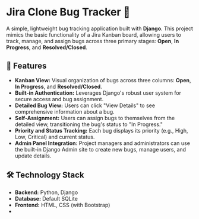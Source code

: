 # Jira Clone Bug Tracker 🐞

A simple, lightweight bug tracking application built with **Django**. This project mimics the basic functionality of a Jira Kanban board, allowing users to track, manage, and assign bugs across three primary stages: **Open**, **In Progress**, and **Resolved/Closed**.

## 🚀 Features

* **Kanban View:** Visual organization of bugs across three columns: **Open**, **In Progress**, and **Resolved/Closed**.
* **Built-in Authentication:** Leverages Django's robust user system for secure access and bug assignment.
* **Detailed Bug View:** Users can click "View Details" to see comprehensive information about a bug.
* **Self-Assignment:** Users can assign bugs to themselves from the detailed view, transitioning the bug's status to "In Progress."
* **Priority and Status Tracking:** Each bug displays its priority (e.g., High, Low, Critical) and current status.
* **Admin Panel Integration:** Project managers and administrators can use the built-in Django Admin site to create new bugs, manage users, and update details.

## 🛠️ Technology Stack

* **Backend:** Python, Django
* **Database:** Default SQLite 
* **Frontend:** HTML, CSS (with Bootstrap)
* 
